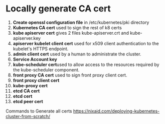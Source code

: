 # Locally generate CA cert 

1) **Create openssl configuration file** in /etc/kubernetes/pki directory 
2) **Kubernetes CA cert** used to sign the rest of k8 certs
3) **kube apiserver cert** gives 2 files kube-apiserver.crt and kube-apiserver.key
4) **apiserver kubelet client cert** used for x509 client authentication to the kubelet's HTTPS endpoint.
5) **admin client cert** used by a human to administrate the cluster.
6) **Service Account key**
7) **kube-scheduler cert**used to allow access to the resources required by the kube-scheduler component.
8) **front proxy CA cert** used to sign front proxy client cert.
9) **front proxy client cert** 
10) **kube-proxy cert**
11) **etcd CA cert**
12) **etcd cert**
13) **etcd peer cert**

Commands to Generate all certs 
https://nixaid.com/deploying-kubernetes-cluster-from-scratch/ 

